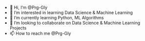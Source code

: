 - 👋 Hi, I’m @Prg-Gly
- 👀 I’m interested in learning Data Science & Machine Learning 
- 🌱 I’m currently learning Python, ML Algorithms
- 💞️ I’m looking to collaborate on Data Science & Machine Learning Projects
- 📫 How to reach me @Prg-Gly

<!---
Prg-Gly/Prg-Gly is a ✨ special ✨ repository because its `README.md` (this file) appears on your GitHub profile.
You can click the Preview link to take a look at your changes.
--->
